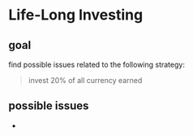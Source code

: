 # Life-Long Investing

## goal

find possible issues related to the following strategy:

> invest 20% of all currency earned
> 

## possible issues

-